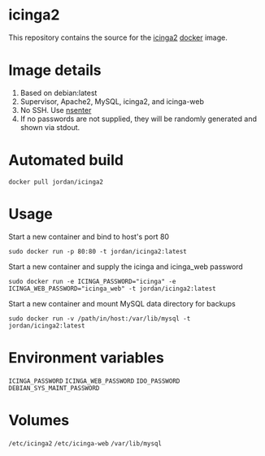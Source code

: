 icinga2
==============

This repository contains the source for the [icinga2](https://www.icinga.org/icinga2/) [docker](https://docker.io) image.

# Image details

1. Based on debian:latest
1. Supervisor, Apache2, MySQL, icinga2, and icinga-web 
1. No SSH.  Use [nsenter](https://github.com/jpetazzo/nsenter)
1. If no passwords are not supplied, they will be randomly generated and shown via stdout.

# Automated build

```docker pull jordan/icinga2```

# Usage
Start a new container and bind to host's port 80

```sudo docker run -p 80:80 -t jordan/icinga2:latest```

Start a new container and supply the icinga and icinga_web password

```sudo docker run -e ICINGA_PASSWORD="icinga" -e ICINGA_WEB_PASSWORD="icinga_web" -t jordan/icinga2:latest```

Start a new container and mount MySQL data directory for backups

```sudo docker run -v /path/in/host:/var/lib/mysql -t jordan/icinga2:latest```

# Environment variables

```ICINGA_PASSWORD```
```ICINGA_WEB_PASSWORD```
```IDO_PASSWORD```
```DEBIAN_SYS_MAINT_PASSWORD```

# Volumes

```/etc/icinga2```
```/etc/icinga-web```
```/var/lib/mysql```

